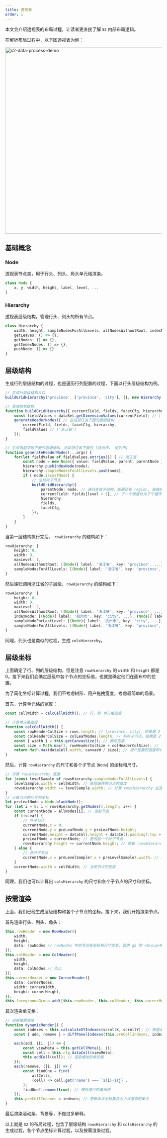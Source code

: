 ```yaml
---
title: 透视表
order: 1
---
```


本文会介绍透视表的布局过程，让读者更直接了解 `S2` 内部布局逻辑。

在解析布局过程中，以下图透视表为例：

<img src="https://gw.alipayobjects.com/mdn/rms_56cbb2/afts/img/A*J2fuRIJnQdgAAAAAAAAAAAAAARQnAQ" alt="s2-data-process-demo" width="600" />

## 基础概念

### Node

透视表节点类，用于行头、列头、角头单元格渲染。

```ts
class Node {
    x, y, width, height, label, level, ...
}
```

### Hierarchy

透视表层级结构，管理行头、列头的所有节点。

```ts
class Hierarchy {
    width, height, sampleNodesForAllLevels, allNodesWithoutRoot, indexNode,
    getLeaves: () => {},
    getNodes: () => {},
    getIndexNodes: () => {},
    pushNode: () => {}
}
```

## 层级结构

生成行列层级结构的过程，也是遍历行列配置的过程，下面以行头层级结构为例。

```ts
// 生成行层级结构入口
buildGridHierarchy('province', ['province', 'city'], {}, new Hierarchy());

// 生成树状结构
function buildGridHierarchy({ currentField, fields, facetCfg, hierarchy }) { // currentField 为 province
    const fieldValues = dataSet.getDimensionValues(currentField); // ['浙江省']
    generateHeaderNodes({ // 生成浙江省下面的层级结构
        currentField, fields, facetCfg, hierarchy,
        fieldValues // ['浙江省']
    });
}

// 生成当前字段下面的层级结构，比如浙江省下面的 [杭州市， 绍兴市]
function generateHeaderNodes(...args) {
    for(let fieldValue of fieldValues.entries()) { // 浙江省
        const node = new Node({ value: fieldValue, parent: parentNode });
        hierarchy.pushIndexNode(node);
        hierarchy.sampleNodesForAllLevels.push(node);
        if (!node.isLeafNode) {
            // 生成叶子节点
            buildGridHierarchy({
                parentNode: node, // 递归生成子结构，如果还有 region, 会继续生成杭州市下面的 [西湖区，余杭区]
                currentField: fields[level + 1], // 下一个维度作为下个循环的维度，比如第一次是 province，第二次是 city
                hierarchy,
                fields,
                facetCfg,
            });
        }
    }
}
```

当第一层结构执行完后， `rowHierarchy` 的结构如下：

```ts
rowHierarchy: {
    height: 0,
    width: 0,
    maxLevel: 1,
    allNodesWithoutRoot: [(Node){ label: '浙江省', key: 'province', ...}],
    sampleNodesForAllLevels: [(Node){ label: '浙江省', key: 'province', ...}],
}
```

然后递归调用浙江省的子层级，`rowHierarchy` 的结构如下：

```ts
rowHierarchy: {
    height: 0,
    width: 0,
    maxLevel: 2,
    allNodesWithoutRoot: [(Node){ label: '浙江省', key: 'province', ...}, (Node){ label: '杭州市', key: 'city', ...}, (Node){ label: '绍兴市', key: 'city', ...}],
    indexNode: [(Node){ label: '杭州市', key: 'city', ...}, (Node){ label: '绍兴市', key: 'city', ...}],
    sampleNodeForLastLevel: [(Node){ label: '杭州市', key: 'city', ...}],
    sampleNodesForAllLevels: [(Node){ label: '浙江省', key: 'province', ...}, (Node){ label: '杭州市', key: 'city', ...}]
}
```

同理，列头也是类似的过程，生成 `colsHierarchy`。

## 层级坐标

上面确定了行、列的层级结构，但是注意 `rowHierarchy` 的 `width` 和 `height` 都是 0。接下来我们会确定层级中各个节点的坐标值，也就是确定他们在画布中的位置。

为了简化坐标计算过程，我们不考虑树形、用户拖拽宽度，考虑最简单的场景。

首先，计算单元格的宽度：

```ts
const cellWidth = calcCellWidth(); // 行、列 单元格宽度

// 计算单元格宽度
function calcCellWidth() {
    const rowHeaderColSize = rows.length; // [province, city]，结果是 2
    const colHeaderColSize = colLeafNodes.length; // 列叶子节点，结果是 2
    const { width } = this.getCanvasSize(); // 画布宽度
    const size = Math.max(1, rowHeaderColSize + colHeaderColSize); // 行+列 总数量，结果是 4
    return Math.max(dataCell.width, canvasW / size); // 用户配置的宽度和计算宽度取最大值
}
```

然后，计算 `rowHierarchy` 的尺寸和各个子节点 (`Node`) 的坐标和尺寸。

```ts
// 计算 rowsHierarchy 宽度
for (const levelSample of rowsHierarchy.sampleNodesForAllLevels) {
    levelSample.width = cellWidth; // 各层级样例节点的宽度
    rowsHierarchy.width += levelSample.width; // 计算 rowsHierarchy 总宽度
}
// 计算节点的尺寸和坐标
let preLeafNode = Node.blankNode();
for (let i = 0; i < rowsHierarchy.getNodes().length; i++) {
    const currentNode = allNodes[i]; // 当前节点
    if (isLeaf) {
        // 叶子节点
        currentNode.x = 0;
        currentNode.y = preLeafNode.y + preLeafNode.height;
        currentNode.height = dataCell.height + dataCell.padding?.top + dataCell.padding?.bottom;
        preLeafNode = currentNode; // 更改前一个叶子节点
        rowsHierarchy.height += currentNode.height; // 更新 rowsHierarchy 高度
    } else {
        // 非叶子节点
        currentNode.x = preLevelSample?.x + preLevelSample?.width; // 非叶子节点的 x 坐标
    }
    currentNode.width = cellWidth; // 当前节点的宽度
}

```

同理，我们也可以计算出 `colsHierarchy` 的尺寸和各个子节点的尺寸和坐标。

## 按需渲染

上面，我们已经生成层级结构和各个子节点的坐标。接下来，我们开始渲染节点。

首先渲染行头、列头、角头：

```ts
this.rowHeader = new RowHeader({
    width,
    height,
    data: rowNodes // rowNodes 中的节点有坐标和尺寸信息，调用 g2 的 <Group>RowHeader.add(<Group>RowCell)
});
this.colHeader = new ColHeader({
    width,
    height,
    data: colNodes // 同上
});
this.cornerHeader = new CornerHeader({
    data: cornerNodes,
    width: cornerWidth,
    height: cornerHeight,
});
this.foregroundGroup.add([this.rowHeader, this.colHeader, this.cornerHeader]);
```

其次渲染单元格：

```ts
// 动态按需渲染
function dynamicRender() {
    const indexes = this.calculateXYIndexes(scrollX, scrollY); // 根据滚动坐标计算当前视窗的坐标集合
    const { add, remove } = diffPanelIndexes(this.preCellIndexes, indexes); // 根据上次和这次坐标集合差值计算增加和减少的坐标集合

    each(add, ([i, j]) => {
        const viewMeta = this.getCellMeta(j, i);
        const cell = this.cfg.dataCell(viewMeta);
        this.addCell(cell); // 渲染增加的单元格
    });
    each(remove, ([i, j]) => {
        const findOne = find(
            allCells,
            (cell) => cell.get('name') === `${i}-${j}`,
        );
        findOne?.remove(true); // 移除减少的单元格
    });
    this.preCellIndexes = indexes; // 更新本次坐标集合为上次渲染的集合
}

```

最后渲染滚动条、背景等，不做过多解释。

以上就是 `S2` 的布局过程，包含了层级结构 `rowsHierarchy` 和 `colsHierarchy` 的生成过程，各个节点坐标计算过程，以及按需渲染过程。

